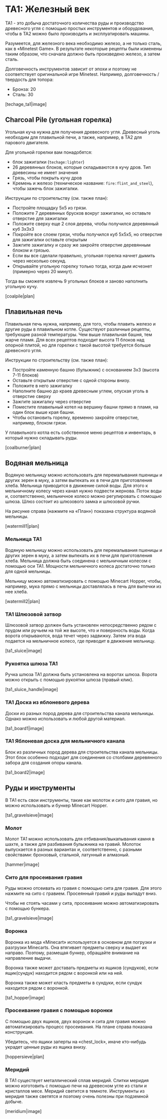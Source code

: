 # TA1: Железный век

TA1 - это добыча достаточного количества руды и производство древесного угля с помощью простых инструментов и оборудования, чтобы в TA2 можно было производить и эксплуатировать машины.

Разумеется, для железного века необходимо железо, а не только сталь, как в «Minetest Game». В результате некоторые рецепты были изменены таким образом, что сначала должно быть произведено железо, а затем сталь.

Долговечность инструментов зависит от эпохи и поэтому не соответствует оригинальной игре Minetest.
Например, долговечность / твердость для топора:

* Бронза: 20
* Сталь: 30

[techage_ta1|image]


## Charcoal Pile (угольная горелка)

Угольная куча нужна для получения древесного угля. Древесный уголь необходим для плавильной печи, а также, например, в TA2 для парового двигателя.

Для угольной горелки вам понадобятся:

- блок зажигалки (`techage:lighter`)
- 26 деревянных блоков, которые складываются в кучу дров. Тип древесины не имеет значения
- Грязь, чтобы покрыть кучу дров
- Кремень и железо (техническое название: `fire:flint_and_steel`), чтобы зажечь блок зажигалки.



Инструкции по строительству (см. также план):

- Постройте площадку 5x5 из грязи.
- Положите 7 деревянных брусков вокруг зажигалки, но оставьте отверстие для зажигалки
- Положите сверху еще 2 слоя дерева, чтобы получился деревянный куб 3x3x3
- Покройте все слоем грязи, чтобы получился куб 5x5x5, но отверстие для зажигалки оставьте открытым
- Зажгите зажигалку и сразу же закройте отверстие деревянным блоком и грязью.
- Если вы все сделали правильно, угольная горелка начнет дымить через несколько секунд.
- Открывайте угольную горелку только тогда, когда дым исчезнет (примерно через 20 минут).

Тогда вы сможете извлечь 9 угольных блоков и заново наполнить угольную кучу.

[coalpile|plan]


## Плавильная печь

Плавильная печь нужна, например, для того, чтобы плавить железо и другие руды в плавильном котле. Существуют различные рецепты, требующие разной температуры. Чем выше плавильная башня, тем жарче пламя. Для всех рецептов подходит высота 11 блоков над опорной плитой, но для горелки с такой высотой требуется больше древесного угля.

Инструкции по строительству (см. также план):

* Постройте каменную башню (булыжник) с основанием 3x3 (высота 7-11 блоков)
* Оставьте открытым отверстие с одной стороны внизу.
* Положите в него зажигалку
* Наполните башню до краев древесным углем, опуская уголь в отверстие сверху
* Зажгите зажигалку через отверстие
* Поместите плавильный котел на вершину башни прямо в пламя, на один блок выше края башни.
* Чтобы остановить горелку, временно закройте отверстие, например, блоком грязи.

У плавильного котла есть собственное меню рецептов и инвентарь, в который нужно складывать руды.

[coalburner|plan]



## Водяная мельница

Водяную мельницу можно использовать для перемалывания пшеницы и других зерен в муку, а затем выпекать их в печи для приготовления хлеба. 
Мельница приводится в движение силой воды. Для этого к мельничному колесу через канал нужно подвести жернова.
Поток воды и, соответственно, мельничное колесо можно регулировать с помощью шлюза. Шлюз состоит из шлюзового замка и шлюзовой ручки.

На рисунке справа (нажмите на «План») показана структура водяной мельницы. 

[watermill1|plan]


### Мельница TA1

Водяную мельницу можно использовать для перемалывания пшеницы и других зерен в муку, а затем выпекать их в печи для приготовления хлеба. Мельница должна быть соединена с мельничным колесом с помощью оси TA1. Мощности мельничного колеса достаточно только для одной мельницы.

Мельницу можно автоматизировать с помощью Minecart Hopper, чтобы, например, мука прямо с мельницы доставлялась в печь для выпечки из нее хлеба.

[watermill2|plan]

### TA1 Шлюзовой затвор

Шлюзовой затвор должен быть установлен непосредственно рядом с прудом или ручьем на той же высоте, что и поверхность воды.
Когда ворота открываются, вода течет через задвижку. Затем эта вода подается на мельничное колесо, где приводит в движение мельницу.

[ta1_sluice|image]

### Рукоятка шлюза TA1

Ручка шлюза TA1 должна быть установлена на воротах шлюза. Ворота можно открыть с помощью рукоятки шлюза (правый клик).

[ta1_sluice_handle|image]

### TA1 Доска из яблоневого дерева

Доски из разных пород дерева для строительства канала мельницы. Однако можно использовать и любой другой материал.

[ta1_board1|image]

### TA1 Яблоневая доска для мельничного канала

Блок из различных пород дерева для строительства канала мельницы. Этот блок особенно подходит для соединения
со столбами деревянного забора для создания опоры канала.

[ta1_board2|image]



## Руды и инструменты

В TA1 есть свои инструменты, такие как молоток и сито для гравия, но можно использовать и бункер Minecart Hopper.

[ta1_gravelsieve|image]


### Молот

Молот TA1 можно использовать для отбивания/выкапывания камня в шахте, а также для разбивания булыжника на гравий. Молоток выпускается в разных вариантах и, соответственно, с разными свойствами: бронзовый, стальной, латунный и алмазный.

[hammer|image]

### Сито для просеивания гравия

Руды можно отсеивать из гравия с помощью сита для гравия. Для этого нажмите на сито с гравием. Просеянный гравий и руды выпадут вниз.

Чтобы не стоять часами у сита, просеивание можно автоматизировать с помощью бункера.

[ta1_gravelsieve|image]


### Воронка

Воронка из мода «Minecart» используется в основном для погрузки и разгрузки Minecarts. Она втягивает предметы сверху и выдает их направо. Поэтому, размещая бункер, обращайте внимание на направление выдачи.

Воронка также может доставать предметы из ящиков (сундуков), если ящик(сундук) находится рядом с воронкой или на ней.

Воронка также может класть предметы в сундуки, если сундук находится рядом с воронкой.

[ta1_hopper|image]


### Просеивание гравия с помощью воронки

С помощью двух ящиков, двух воронок и сита для гравия можно автоматизировать процесс просеивания. На плане справа показана конструкция.

Убедитесь, что ящики заперты на «chest_lock», иначе кто-нибудь украдет ценные руды из ящика внизу.

[hoppersieve|plan]


### Меридий

В TA1 существует металлический сплав меридий. Слитки меридия можно изготовить с помощью печи на древесном угле из стали и кристаллов месе. Меридий светится в темноте. Инструменты из меридия также светятся и поэтому очень полезны при подземной добыче.

[meridium|image]
